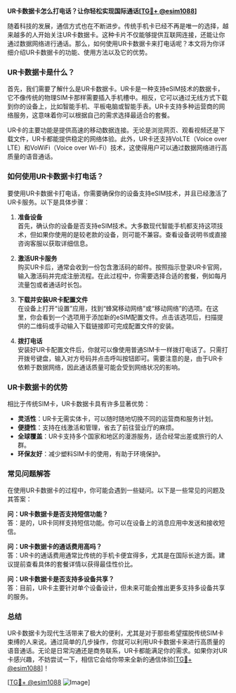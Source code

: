 **UR卡数据卡怎么打电话？让你轻松实现国际通话[[TG💪+ @esim1088](https://t.me/s/esim1088)]**

随着科技的发展，通信方式也在不断进步。传统手机卡已经不再是唯一的选择，越来越多的人开始关注UR卡数据卡。这种卡片不仅能够提供互联网连接，还能让你通过数据网络进行通话。那么，如何使用UR卡数据卡来打电话呢？本文将为你详细介绍UR卡数据卡的功能、使用方法以及它的优势。

### UR卡数据卡是什么？

首先，我们需要了解什么是UR卡数据卡。UR卡是一种支持eSIM技术的数据卡，它不像传统的物理SIM卡那样需要插入手机槽中。相反，它可以通过无线方式下载到你的设备上，比如智能手机、平板电脑或智能手表。UR卡支持多种运营商的网络服务，这意味着你可以根据自己的需求选择最适合的套餐。

UR卡的主要功能是提供高速的移动数据连接。无论是浏览网页、观看视频还是下载文件，UR卡都能提供稳定的网络体验。此外，UR卡还支持VoLTE（Voice over LTE）和VoWiFi（Voice over Wi-Fi）技术，这使得用户可以通过数据网络进行高质量的语音通话。

### 如何使用UR卡数据卡打电话？

要使用UR卡数据卡打电话，你需要确保你的设备支持eSIM技术，并且已经激活了UR卡服务。以下是具体步骤：

1. **准备设备**  
   首先，确认你的设备是否支持eSIM技术。大多数现代智能手机都支持这项技术，但如果你使用的是较老款的设备，则可能不兼容。查看设备说明书或直接咨询客服以获取详细信息。

2. **激活UR卡服务**  
   购买UR卡后，通常会收到一份包含激活码的邮件。按照指示登录UR卡官网，输入激活码并完成注册流程。在此过程中，你需要选择合适的套餐，例如每月流量包或者通话时长包。

3. **下载并安装UR卡配置文件**  
   在设备上打开“设置”应用，找到“蜂窝移动网络”或“移动网络”的选项。在这里，你会看到一个选项用于添加新的eSIM配置文件。点击该选项后，扫描提供的二维码或手动输入下载链接即可完成配置文件的安装。

4. **拨打电话**  
   安装好UR卡配置文件后，你就可以像使用普通SIM卡一样拨打电话了。只需打开拨号键盘，输入对方号码并点击呼叫按钮即可。需要注意的是，由于UR卡依赖于数据网络，因此通话质量可能会受到网络状况的影响。

### UR卡数据卡的优势

相比于传统SIM卡，UR卡数据卡具有许多显著优势：

- **灵活性**：UR卡无需实体卡，可以随时随地切换不同的运营商和服务计划。
- **便捷性**：支持在线激活和管理，省去了前往营业厅的麻烦。
- **全球覆盖**：UR卡支持多个国家和地区的漫游服务，适合经常出差或旅行的人群。
- **环保友好**：减少塑料SIM卡的使用，有助于环境保护。

### 常见问题解答

在使用UR卡数据卡的过程中，你可能会遇到一些疑问。以下是一些常见的问题及其答案：

**问：UR卡数据卡是否支持短信功能？**  
答：是的，UR卡同样支持短信功能。你可以在设备上的消息应用中发送和接收短信。

**问：UR卡数据卡的通话费用高吗？**  
答：UR卡的通话费用通常比传统的手机卡便宜得多，尤其是在国际长途方面。建议提前查看具体的套餐详情以获得最佳性价比。

**问：UR卡数据卡是否支持多设备共享？**  
答：目前，UR卡主要针对单个设备设计，但未来可能会推出更多支持多设备共享的服务。

### 总结

UR卡数据卡为现代生活带来了极大的便利，尤其是对于那些希望摆脱传统SIM卡束缚的人来说。通过简单的几步操作，你就可以利用UR卡数据卡来进行高质量的语音通话。无论是日常沟通还是商务联系，UR卡都能满足你的需求。如果你对UR卡感兴趣，不妨尝试一下，相信它会给你带来全新的通信体验[[TG💪+ @esim1088](https://t.me/s/esim1088)]！

[[TG💪+ @esim1088](https://t.me/s/esim1088) ![Image](https://i.postimg.cc/4NQfJmqS/Snipaste-2025-05-13-00-14-12.png)]